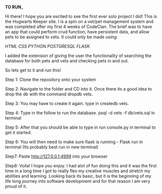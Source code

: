 


__TO RUN___

Hi there! I hope you are excited to see the first ever solo project I did!
This is the Hogwarts Keeper site. I is a spin on a vet/pet management system
and was completed after my first 4 weeks of CodeClan.
The brief was to have an app that could perform crud function, have persistent
data, and allow pets to be assigned to vets. It could only be made using:

*HTML*
*CSS*
*PYTHON*
*POSTGRESQL*
*FLASK*

I added the extension of giving the user the functionality of searching the database for both pets and vets and checking pets in and out.

So lets get to it and run this! 

Step 1:
Clone the repository onto your system

Step 2:
Navigate to the folder and CD into it. Once there its a good idea to drop the db with the command dropdb vets.

Step 3:
You may have to create it again. type in createdb vets.

Step 4:
Type in the follow to run the database.
psql -d vets -f db/vets.sql in terminal

Step 5:
After that you should be able to type in run console.py in terminal to get it started.

Step 6:
You will then need to make sure flask is running - Flask run in terminal (Its probably best run in new terminal)

Step7:
Paste http://127.0.0.1:4999 into your browser

Step8:
Voila! I hope you enjoy. I had alot of fun doing this and it was the first time in a long time I got to really flex my creative muscles and stretch my abilities and learning. Looking back its basic, but it is the beginning of my life long journey into software development and for that reason I am very proud of it.